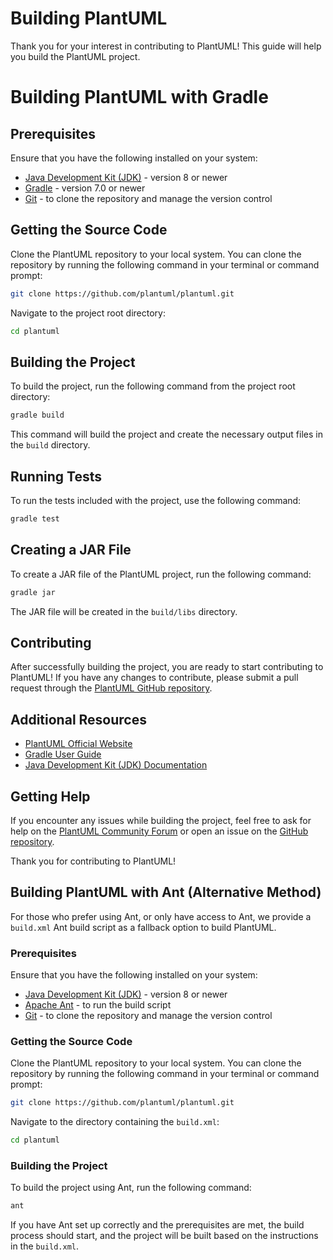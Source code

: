 # Building PlantUML

Thank you for your interest in contributing to PlantUML! This guide will help you build the PlantUML project.

# Building PlantUML with Gradle

## Prerequisites

Ensure that you have the following installed on your system:

- [Java Development Kit (JDK)](https://jdk.java.net/) - version 8 or newer
- [Gradle](https://gradle.org/install/) - version 7.0 or newer
- [Git](https://git-scm.com/book/en/v2/Getting-Started-Installing-Git) - to clone the repository and manage the version control

## Getting the Source Code

Clone the PlantUML repository to your local system. You can clone the repository by running the following command in your terminal or command prompt:

```sh
git clone https://github.com/plantuml/plantuml.git
```

Navigate to the project root directory:

```sh
cd plantuml
```

## Building the Project

To build the project, run the following command from the project root directory:

```sh
gradle build
```

This command will build the project and create the necessary output files in the `build` directory.

## Running Tests

To run the tests included with the project, use the following command:

```sh
gradle test
```

## Creating a JAR File

To create a JAR file of the PlantUML project, run the following command:

```sh
gradle jar
```

The JAR file will be created in the `build/libs` directory.

## Contributing

After successfully building the project, you are ready to start contributing to PlantUML! If you have any changes to contribute, please submit a pull request through the [PlantUML GitHub repository](https://github.com/plantuml/plantuml).

## Additional Resources

- [PlantUML Official Website](https://plantuml.com/)
- [Gradle User Guide](https://docs.gradle.org/current/userguide/userguide.html)
- [Java Development Kit (JDK) Documentation](https://docs.oracle.com/javase/11/)

## Getting Help

If you encounter any issues while building the project, feel free to ask for help on the [PlantUML Community Forum](https://forum.plantuml.net/) or open an issue on the [GitHub repository](https://github.com/plantuml/plantuml/issues).

Thank you for contributing to PlantUML!

## Building PlantUML with Ant (Alternative Method)

For those who prefer using Ant, or only have access to Ant, we provide a `build.xml` Ant build script as a fallback option to build PlantUML.

### Prerequisites

Ensure that you have the following installed on your system:

- [Java Development Kit (JDK)](https://jdk.java.net/) - version 8 or newer
- [Apache Ant](https://ant.apache.org/bindownload.cgi) - to run the build script
- [Git](https://git-scm.com/book/en/v2/Getting-Started-Installing-Git) - to clone the repository and manage the version control

### Getting the Source Code

Clone the PlantUML repository to your local system. You can clone the repository by running the following command in your terminal or command prompt:

```sh
git clone https://github.com/plantuml/plantuml.git
```

Navigate to the directory containing the `build.xml`:

```sh
cd plantuml
```

### Building the Project

To build the project using Ant, run the following command:

```sh
ant
```

If you have Ant set up correctly and the prerequisites are met, the build process should start, and the project will be built based on the instructions in the `build.xml`.
